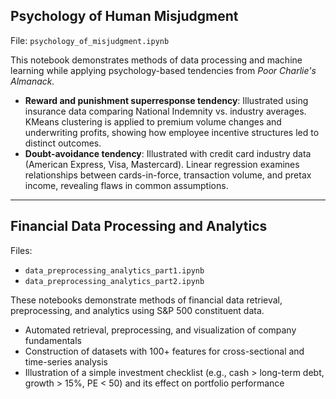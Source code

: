 ## Psychology of Human Misjudgment
File: `psychology_of_misjudgment.ipynb`

This notebook demonstrates methods of data processing and machine learning while applying psychology-based tendencies from *Poor Charlie's Almanack.*
- **Reward and punishment superresponse tendency**: Illustrated using insurance data comparing National Indemnity vs. industry averages. KMeans clustering is applied to premium volume changes and underwriting profits, showing how employee incentive structures led to distinct outcomes.
- **Doubt-avoidance tendency**: Illustrated with credit card industry data (American Express, Visa, Mastercard). Linear regression examines relationships between cards-in-force, transaction volume, and pretax income, revealing flaws in common assumptions.

---
## Financial Data Processing and Analytics
Files:
- `data_preprocessing_analytics_part1.ipynb`
- `data_preprocessing_analytics_part2.ipynb`

These notebooks demonstrate methods of financial data retrieval, preprocessing, and analytics using S&P 500 constituent data. 
- Automated retrieval, preprocessing, and visualization of company fundamentals
- Construction of datasets with 100+ features for cross-sectional and time-series analysis
- Illustration of a simple investment checklist (e.g., cash > long-term debt, growth > 15%, PE < 50) and its effect on portfolio performance
